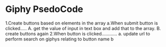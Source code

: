 Giphy PsedoCode
======================================================
1.Create buttons based on elements in the array
	a.When submit button is clicked.....
		A. get the value of input in text box and add that to the array.
		B. create buttons again
2.When button is clicked............
	a. update url to perform search on giphys relating to button name
	b